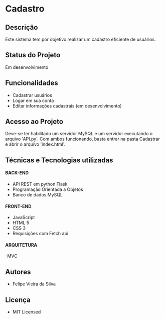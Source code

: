 <h1> Cadastro </h1>
<h2> Descrição </h2>
<p>

Este sistema tem por objetivo realizar um 
cadastro eficiente de usuários.

</p>

<h2>Status do Projeto</h2>

<p> Em desenvolvimento </p>

<h2> Funcionalidades </h2>

<ul>
<li> Cadastrar usuários</li>
<li> Logar em sua conta </li>
<li> Editar informações cadastrais (em desenvolvimento) </li>
</ul>

<h2> Acesso ao Projeto</h2>

<p>

Deve-se ter habilitado um servidor MySQL e um servidor executando
o arquivo 'API.py'. Com ambos funcionando, basta entrar na pasta
Cadastrar e abrir o arquivo 'index.html'.

</p>

<h2> Técnicas e Tecnologias utilizadas </h2>

<h4> BACK-END</h4>

<ul>

<li>API REST em python Flask</li>
<li> Programação Orientada a Objetos </li>
<li>Banco de dados MySQL </li>

</ul>

<h4> FRONT-END</h4>

<ul>
<li> JavaScript </li>
<li> HTML 5 </li>
<li> CSS 3 </li>
<li> Requisições com Fetch api</li>
</ul>

<h4> ARQUITETURA </h4>
<p>-MVC</p>


<h2> Autores </h2>
<ul><li>Felipe Vieira da Silva</li></ul>

<h2> Licença </h2>
<ul>
<li> MIT Licensed</li>
</ul>
